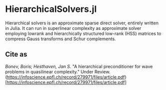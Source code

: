 # HierarchicalSolvers.jl

Hierarchical solvers is an approximate sparse direct solver, entirely written in Julia. It can run in superlinear complexity as approximate solver employing lowrank and hierarchically structured low-rank (HSS) matrices to compress Gauss transforms and Schur complements.

## Cite as

*Bonev, Boris; Hesthaven, Jan S.* "A hierarchical preconditioner for wave problems in quasilinear complexity." Under Review. (https://infoscience.epfl.ch/record/279971/files/article.pdf)[https://infoscience.epfl.ch/record/279971/files/article.pdf]
